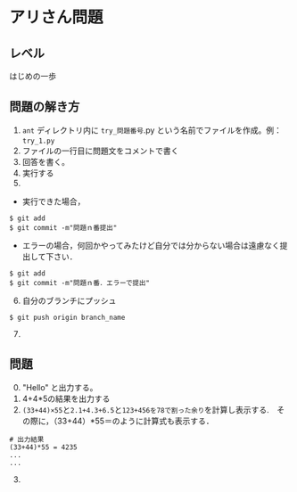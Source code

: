 # アリさん問題

## レベル

はじめの一歩

## 問題の解き方

1. `ant` ディレクトリ内に `try_問題番号`.py という名前でファイルを作成。例： `try_1.py` 
2. ファイルの一行目に問題文をコメントで書く
3. 回答を書く。
4. 実行する
5. 
+ 実行できた場合，
```
$ git add
$ git commit -m"問題ｎ番提出"
```
+ エラーの場合，何回かやってみたけど自分では分からない場合は遠慮なく提出して下さい．
```
$ git add
$ git commit -m"問題ｎ番．エラーで提出"
```
6. 自分のブランチにプッシュ
```
$ git push origin branch_name
```
7. 




## 問題

0. "Hello" と出力する。
1. 4+4*5の結果を出力する
2. `(33+44)×55`と`2.1+4.3+6.5`と`123+456を78で割った余り`を計算し表示する.　その際に，（33+44）*55＝のように計算式も表示する．
```
# 出力結果
(33+44)*55 = 4235
...
...
```
3. 
